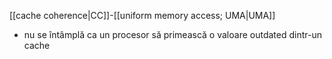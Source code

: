 [[cache coherence|CC]]-[[uniform memory access; UMA|UMA]]
- nu se întâmplă ca un procesor să primească o valoare outdated dintr-un cache